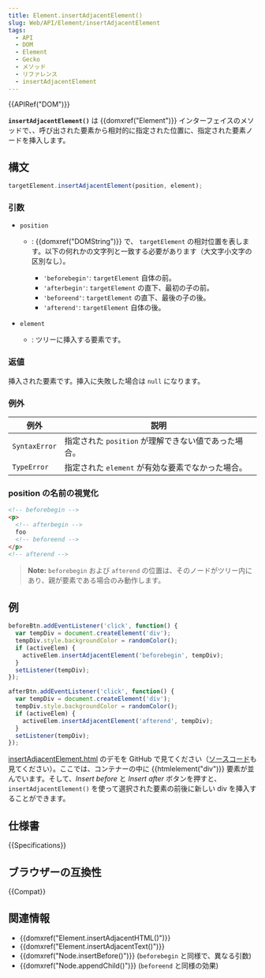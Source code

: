 ```yaml
---
title: Element.insertAdjacentElement()
slug: Web/API/Element/insertAdjacentElement
tags:
  - API
  - DOM
  - Element
  - Gecko
  - メソッド
  - リファレンス
  - insertAdjacentElement
---
```

{{APIRef("DOM")}}

**`insertAdjacentElement()`** は {{domxref("Element")}} インターフェイスのメソッドで、、呼び出された要素から相対的に指定された位置に、指定された要素ノードを挿入します。

## 構文

```js
targetElement.insertAdjacentElement(position, element);
```

### 引数

- `position`

  - : {{domxref("DOMString")}} で、 `targetElement` の相対位置を表します。以下の何れかの文字列と一致する必要があります（大文字小文字の区別なし）。

    - `'beforebegin'`: `targetElement` 自体の前。
    - `'afterbegin'`: `targetElement` の直下、最初の子の前。
    - `'beforeend'`: `targetElement` の直下、最後の子の後。
    - `'afterend'`: `targetElement` 自体の後。

- `element`
  - : ツリーに挿入する要素です。

### 返値

挿入された要素です。挿入に失敗した場合は `null` になります。

### 例外

| 例外     | 説明                                         |
| ------------- | --------------------------------------------------- |
| `SyntaxError` | 指定された `position` が理解できない値であった場合。 |
| `TypeError`   | 指定された `element` が有効な要素でなかった場合。     |

### position の名前の視覚化

```html
<!-- beforebegin -->
<p>
  <!-- afterbegin -->
  foo
  <!-- beforeend -->
</p>
<!-- afterend -->
```

> **Note:** `beforebegin` および `afterend` の位置は、そのノードがツリー内にあり、親が要素である場合のみ動作します。

## 例

```js
beforeBtn.addEventListener('click', function() {
  var tempDiv = document.createElement('div');
  tempDiv.style.backgroundColor = randomColor();
  if (activeElem) {
    activeElem.insertAdjacentElement('beforebegin', tempDiv);
  }
  setListener(tempDiv);
});

afterBtn.addEventListener('click', function() {
  var tempDiv = document.createElement('div');
  tempDiv.style.backgroundColor = randomColor();
  if (activeElem) {
    activeElem.insertAdjacentElement('afterend', tempDiv);
  }
  setListener(tempDiv);
});
```

[insertAdjacentElement.html](https://mdn.github.io/dom-examples/insert-adjacent/insertAdjacentElement.html) のデモを GitHub で見てください（[ソースコード](https://github.com/mdn/dom-examples/blob/master/insert-adjacent/insertAdjacentElement.html)も見てください）。ここでは、コンテナーの中に {{htmlelement("div")}} 要素が並んでいます。そして、_Insert before_ と _Insert after_ ボタンを押すと、 `insertAdjacentElement()` を使って選択された要素の前後に新しい div を挿入することができます。

## 仕様書

{{Specifications}}

## ブラウザーの互換性

{{Compat}}

## 関連情報

- {{domxref("Element.insertAdjacentHTML()")}}
- {{domxref("Element.insertAdjacentText()")}}
- {{domxref("Node.insertBefore()")}} (`beforebegin` と同様で、異なる引数)
- {{domxref("Node.appendChild()")}} (`beforeend` と同様の効果)
